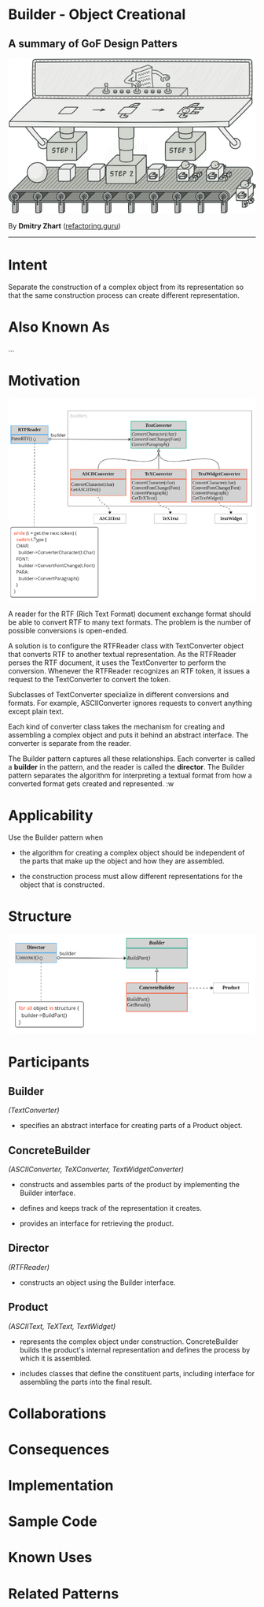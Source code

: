 # Builder - Object Creational

## A summary of GoF Design Patters

![](https://github.com/FedericoBruzzone/medium/blob/main/Builder%20-%20Object%20Creational/img/cover.png)

By **Dmitry Zhart** ([refactoring.guru](https://refactoring.guru/))

---

# Intent

Separate the construction of a complex object from its representation so that the same construction process can create different representation.

# Also Known As

...

# Motivation

![](https://github.com/FedericoBruzzone/medium/blob/main/Builder%20-%20Object%20Creational/img/1.png)

A reader for the RTF (Rich Text Format) document exchange format should be able to convert RTF to many text formats. The problem is the number of possible conversions is open-ended.

A solution is to configure the RTFReader class with TextConverter object that converts RTF to another textual representation. As the RTFReader perses the RTF document, it uses the TextConverter to perform the conversion. Whenever the RTFReader recognizes an RTF token, it issues a request to the TextConverter to convert the token.

Subclasses of TextConverter specialize in different conversions and formats. For example, ASCIIConverter ignores requests to convert anything except plain text.

Each kind of converter class takes the mechanism for creating and assembling a complex object and puts it behind an abstract interface. The converter is separate from the reader.

The Builder pattern captures all these relationships. Each converter is called a **builder** in the pattern, and the reader is called the **director**. The Builder pattern separates the algorithm for interpreting a textual format from how a converted format gets created and represented.
:w

# Applicability 

Use the Builder pattern when

- the algorithm for creating a complex object should be independent of the parts that make up the object and how they are assembled.

- the construction process must allow different representations for the object that is constructed.

# Structure

![](https://github.com/FedericoBruzzone/medium/blob/main/Builder%20-%20Object%20Creational/img/2.png)

# Participants

## Builder

*(TextConverter)*

- specifies an abstract interface for creating parts of a Product object.

## ConcreteBuilder

*(ASCIIConverter, TeXConverter, TextWidgetConverter)*

- constructs and assembles parts of the product by implementing the Builder interface.

- defines and keeps track of the representation it creates.

- provides an interface for retrieving the product.

## Director

*(RTFReader)*

- constructs an object using the Builder interface.

## Product

*(ASCIIText, TeXText, TextWidget)*

- represents the complex object under construction. ConcreteBuilder builds the product's internal representation and defines the process by which it is assembled.

- includes classes that define the constituent parts, including interface for assembling the parts into the final result.

# Collaborations

# Consequences

# Implementation

# Sample Code

# Known Uses

# Related Patterns
